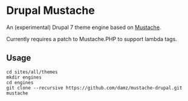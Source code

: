 Drupal Mustache
===============

An (experimental) Drupal 7 theme engine based on [Mustache](http://mustache.github.com/).

Currently requires a patch to Mustache.PHP to support lambda tags.

Usage
-----

    cd sites/all/themes
    mkdir engines
    cd engines
    git clone --recursive https://github.com/damz/mustache-drupal.git mustache
